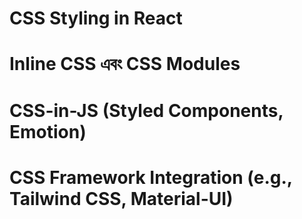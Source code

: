 # CSS Styling in React
# Inline CSS এবং CSS Modules
# CSS-in-JS (Styled Components, Emotion)
# CSS Framework Integration (e.g., Tailwind CSS, Material-UI)